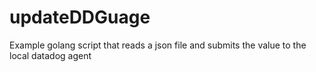 # updateDDGuage
Example golang script that reads a json file and submits the value to the local datadog agent
